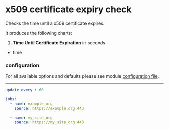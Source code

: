# x509 certificate expiry check

Checks the time until a x509 certificate expires.

It produces the following charts:

1. **Time Until Certificate Expiration** in seconds
 * time

### configuration

For all available options and defaults please see module [configuration file](https://github.com/netdata/go.d.plugin/blob/master/config/go.d/x509.conf).
___

```yaml
update_every : 60

jobs:
  - name: example_org
    source: https://example.org:443
  
  - name: my_site_org
    source: https://my_site_org:443
```
